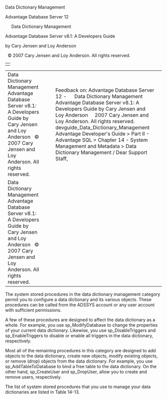 Data Dictionary Management




Advantage Database Server 12  

     Data Dictionary Management

Advantage Database Server v8.1: A Developers Guide

by Cary Jensen and Loy Anderson

  © 2007 Cary Jensen and Loy Anderson. All rights reserved.

|  |
| --- |
|  |

|  |  |  |  |  |
| --- | --- | --- | --- | --- |
| Data Dictionary Management  Advantage Database Server v8.1: A Developers Guide  by Cary Jensen and Loy Anderson    © 2007 Cary Jensen and Loy Anderson. All rights reserved. |  |  | Feedback on: Advantage Database Server 12 -      Data Dictionary Management Advantage Database Server v8.1: A Developers Guide by Cary Jensen and Loy Anderson     2007 Cary Jensen and Loy Anderson. All rights reserved. devguide\_Data\_Dictionary\_Management Advantage Developer's Guide > Part II - Advantage SQL > Chapter 14 - System Management and Metadata > Data Dictionary Management / Dear Support Staff, |  |
| Data Dictionary Management  Advantage Database Server v8.1: A Developers Guide  by Cary Jensen and Loy Anderson    © 2007 Cary Jensen and Loy Anderson. All rights reserved. |  |  |  |  |

The system stored procedures in the data dictionary management category permit you to configure a data dictionary and its various objects. These procedures can be called from the ADSSYS account or any user account with sufficient permissions.

A few of these procedures are designed to affect the data dictionary as a whole. For example, you use sp\_ModifyDatabase to change the properties of your current data dictionary. Likewise, you use sp\_DisableTriggers and sp\_EnableTriggers to disable or enable all triggers in the data dictionary, respectively.

Most all of the remaining procedures in this category are designed to add objects to the data dictionary, create new objects, modify existing objects, or remove (drop) objects from the data dictionary. For example, you use sp\_AddTableToDatabase to bind a free table to the data dictionary. On the other hand, sp\_CreateUser and sp\_DropUser, allow you to create and remove users, respectively.

The list of system stored procedures that you use to manage your data dictionaries are listed in Table 14-13.